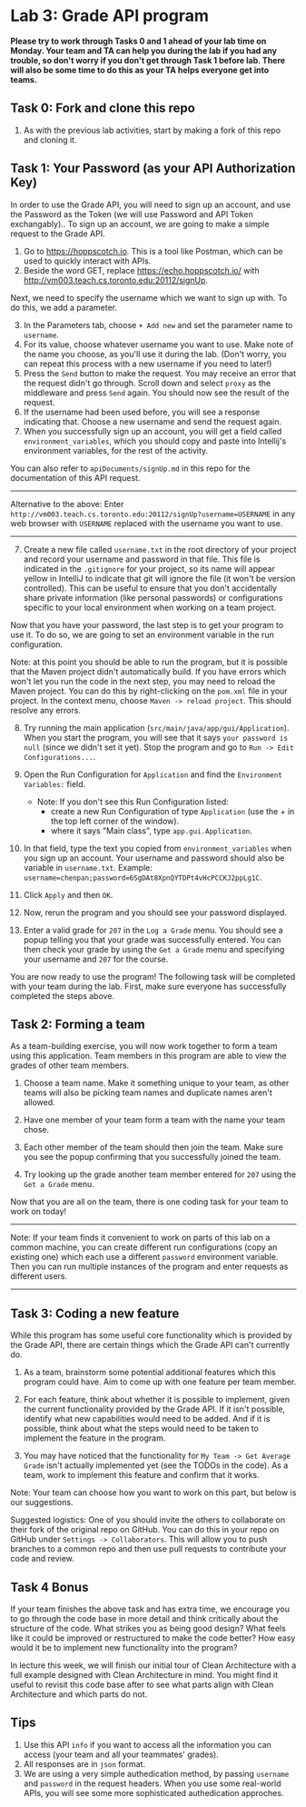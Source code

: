 # Lab 3: Grade API program

**Please try to work through Tasks 0 and 1 ahead of your lab time on Monday.
Your team and TA can help you during the lab if you had any trouble,
so don't worry if you don't get through Task 1 before lab. There will also
be some time to do this as your TA helps everyone get into teams.**


## Task 0: Fork and clone this repo

1. As with the previous lab activities, start by making a fork of this repo and cloning it.

## Task 1: Your Password (as your API Authorization Key)

In order to use the Grade API, you will need to sign up an account, and use the Password as the Token (we will use Password and API Token exchangably)..
To sign up an account, we are going to make a simple request to the Grade API.

1. Go to https://hoppscotch.io. This is a tool like Postman, which can be used to quickly interact with APIs.
2. Beside the word GET, replace https://echo.hoppscotch.io/ with http://vm003.teach.cs.toronto.edu:20112/signUp.

Next, we need to specify the username which we want to sign up with. To do this, we add a parameter.

3. In the Parameters tab, choose `+ Add new` and set the parameter name to `username`.
4. For its value, choose whatever username you want to use. Make note of the name you choose, as you'll use it during the lab. (Don't worry, you can repeat this process with a new username if you need to later!)
5. Press the `Send` button to make the request. You may receive an error that the request didn't go through. Scroll down and select `proxy` as the middleware and press `Send` again. You should now see the result of the request.
6. If the username had been used before, you will see a response indicating that. Choose a new username and send the request again.
7. When you successfully sign up an account, you will get a field called `environment_variables`, which you should copy and paste into Intellij's environment variables, for the rest of the activity.

You can also refer to `apiDocuments/signUp.md` in this repo for the documentation of this API request.

***

Alternative to the above: Enter `http://vm003.teach.cs.toronto.edu:20112/signUp?username=USERNAME` in any web browser
with `USERNAME` replaced with the username you want to use.

***

7. Create a new file called `username.txt` in the root directory of your project and record your
   username and password in that file. This file is indicated in the `.gitignore` for your project, so
   its name will appear yellow in IntelliJ to indicate that git will ignore the file (it won't be version
   controlled). This can be useful to ensure that you don't accidentally share private information
   (like personal passwords) or configurations specific to your local environment when working on a
   team project.

Now that you have your password, the last step is to get your program to use it. To do so, we
are going to set an environment variable in the run configuration.

Note: at this point you should be able to run the program, but it is possible that the Maven
project didn't automatically build. If you have errors which won't let you run the code in the
next step, you may need to reload the Maven project. You can do this by right-clicking on the
`pom.xml` file in your project. In the context menu, choose `Maven -> reload project`. This should
resolve any errors.

8. Try running the main application (`src/main/java/app/gui/Application`). When you start the program,
you will see that it says `your password is null` (since we didn't set it yet).
Stop the program and go to `Run -> Edit Configurations...`.

9. Open the Run Configuration for `Application` and find the `Environment Variables:`
field.
    - Note: If you don't see this Run Configuration listed:
      - create a new Run Configuration of type `Application` (use the +
      in the top left corner of the window).
      - where it says "Main class", type `app.gui.Application`.

10. In that field, type the text you copied from `environment_variables` when you sign up an account. Your username and password should also be variable in `username.txt`.
Example: `username=chenpan;password=6SgDAt8XpnQYTDPt4vHcPCCKJ2ppLg1C`.
11. Click `Apply` and then `OK`.
12. Now, rerun the program and you should see your password displayed.
13. Enter a valid grade for `207` in the `Log a Grade` menu. You should see a popup
telling you that your grade was successfully entered. You can then check your grade
by using the `Get a Grade` menu and specifying your username and `207` for the course.

You are now ready to use the program! The following task will be completed with your
team during the lab. First, make sure everyone has successfully completed the steps above.

## Task 2: Forming a team

As a team-building exercise, you will now work together to form a team using
this application. Team members in this program are able to view the grades of other
team members.

1. Choose a team name. Make it something unique to your team, as other teams will also
be picking team names and duplicate names aren't allowed.

2. Have one member of your team form a team with the name your team chose.

3. Each other member of the team should then join the team. Make sure you see the popup
confirming that you successfully joined the team.

4. Try looking up the grade another team member entered for `207` using the `Get a Grade` menu.

Now that you are all on the team, there is one coding task for your team to work on today!

***

Note: If your team finds it convenient to work on parts of this lab on a common machine,
you can create different run configurations (copy an existing one) which each use a different
`password` environment variable. Then you can run multiple instances of the program and
enter requests as different users.

***

## Task 3: Coding a new feature

While this program has some useful core functionality which is provided by the Grade API,
there are certain things which the Grade API can't currently do.

1. As a team, brainstorm some potential additional features which this program could have.
Aim to come up with one feature per team member.

2. For each feature, think about whether it is possible to implement, given the current functionality
provided by the Grade API. If it isn't possible, identify what new capabilities would need to be added.
And if it is possible, think about what the steps would need to be taken to implement the
feature in the program.

3. You may have noticed that the functionality for `My Team -> Get Average Grade` isn't actually
implemented yet (see the TODOs in the code). As a team, work to implement this feature and confirm
that it works.

Note: Your team can choose how you want to work on this part, but below is our suggestions.

Suggested logistics: One of you should invite the others to collaborate on their fork of the
original repo on GitHub. You can do this in your repo on GitHub under `Settings -> Collaborators`.
This will allow you to push branches to a common repo and then use pull requests to contribute
your code and review.

## Task 4 Bonus

If your team finishes the above task and has extra time, we encourage you to go through
the code base in more detail and think critically about the structure of the code. What
strikes you as being good design? What feels like it could be improved or restructured to
make the code better? How easy would it be to implement new functionality into the program?

In lecture this week, we will finish our initial tour of Clean Architecture with a full
example designed with Clean Architecture in mind. You might find it useful to revisit this
code base after to see what parts align with Clean Architecture and which parts do not.

## Tips
1. Use this API `info` if you want to access all the information you can access (your team and all your teammates' grades).
2. All responses are in `json` format. 
3. We are using a very simple authedication method, by passing `username` and `password` in the request headers. When you use some real-world APIs, you will see some more sophisticated authedication approches.